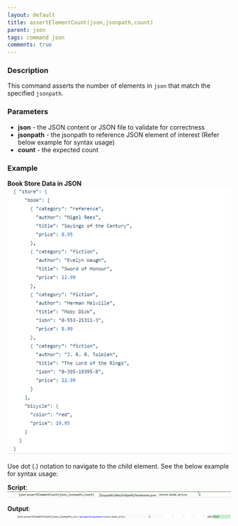 ```yaml
---
layout: default
title: assertElementCount(json,jsonpath,count)
parent: json
tags: command json
comments: true
---
```



### Description
This command asserts the number of elements in `json` that match the specified `jsonpath`.


### Parameters
- **json** - the JSON content or JSON file to validate for correctness
- **jsonpath** \- the jsonpath to reference JSON element of interest (Refer below example for syntax usage)
- **count** \- the expected count


### Example
**Book Store Data in JSON**<br/>
![bookStoreData](image/bookStoreData.png)

Use dot (.) notation to navigate to the child element. See the below example for syntax usage:

**Script**:<br/>
![script](image/assertElementCount_02.png)

**Output**:<br/>
![output](image/assertElementCount_03.png)
